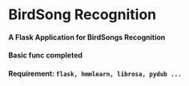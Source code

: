 BirdSong Recognition
==== 
#### A Flask Application for BirdSongs Recognition
#### Basic func completed
#### Requirement: `flask, hmmlearn, librosa, pydub ...`

